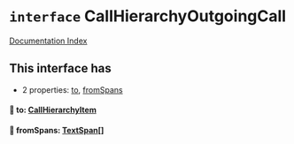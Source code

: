 # `interface` CallHierarchyOutgoingCall

[Documentation Index](../README.md)

## This interface has

- 2 properties:
[to](#-to-callhierarchyitem),
[fromSpans](#-fromspans-textspan)


#### 📄 to: [CallHierarchyItem](../interface.CallHierarchyItem/README.md)



#### 📄 fromSpans: [TextSpan](../private.interface.TextSpan/README.md)\[]



